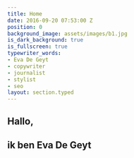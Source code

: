 ```yaml
---
title: Home
date: 2016-09-20 07:53:00 Z
position: 0
background_image: assets/images/b1.jpg
is_dark_background: true
is_fullscreen: true
typewriter_words:
- Eva De Geyt
- copywriter
- journalist
- stylist
- seo
layout: section.typed
---
```


## Hallo,

## ik ben <span id="typed">Eva De Geyt</span>